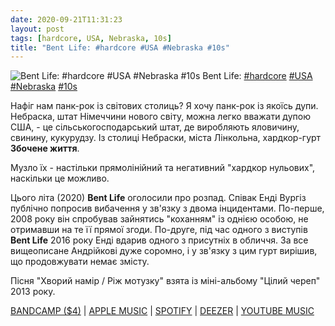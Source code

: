 ```yaml
---
date: 2020-09-21T11:31:23
layout: post
tags: [hardcore, USA, Nebraska, 10s]
title: "Bent Life: #hardcore #USA #Nebraska #10s"
---
```

![Bent Life: #hardcore #USA #Nebraska #10s](https://res.cloudinary.com/vast-space-unexplored/image/upload/photos/photo_1054_21-09-2020_11-31-23.jpg)
Bent Life: [#hardcore](/tags/#hardcore) [#USA](/tags/#USA) [#Nebraska](/tags/#Nebraska) [#10s](/tags/#10s)

Нафіг нам панк-рок із світових столиць? Я хочу панк-рок із якоїсь дупи. Небраска, штат Німеччини нового світу, можна легко вважати дупою США, - це сільськогосподарський штат, де виробляють яловичину, свинину, кукурудзу. Із столиці Небраски, міста Лінкольна, хардкор-гурт **Збочене життя**.

Музло їх - настільки прямолінійний та негативний &quot;хардкор нульових&quot;, наскільки це можливо.

Цього літа (2020) **Bent Life** оголосили про розпад. Співак Енді Вургіз публічно попросив вибачення у зв&#39;язку з двома інцидентами. По-перше, 2008 року він спробував зайнятись &quot;коханням&quot; із однією особою, не отримавши на те її прямої згоди. По-друге, під час одного з виступів **Bent Life** 2016 року Енді вдарив одного з присутніх в обличчя. За все вищеописане Андрійкові дуже соромно, і у зв&#39;язку з цим гурт вирішив, що продовжувати немає змісту.

Пісня &quot;Хворий намір / Ріж мотузку&quot; взята із міні-альбому &quot;Цілий череп&quot; 2013 року.

[BANDCAMP ($4)](https://bentlifehc.bandcamp.com/album/full-skull) \| [APPLE MUSIC](https://music.apple.com/us/album/full-skull-ep/1009731057) \| [SPOTIFY](https://open.spotify.com/album/0BnIj0RJWRpL1qn8Sa4sUX) \| [DEEZER](https://open.spotify.com/album/0BnIj0RJWRpL1qn8Sa4sUX) \| [YOUTUBE MUSIC](https://music.youtube.com/playlist?list=OLAK5uy_nuuo6AhwYIYKTG-1V-NQMGLh-xCGx3MB4)
